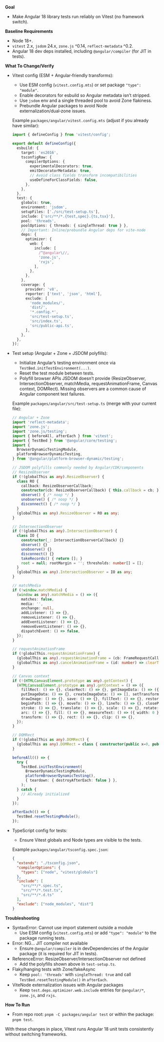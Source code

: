 **Goal**
- Make Angular 18 library tests run reliably on Vitest (no framework switch).

**Baseline Requirements**
- Node 18+.
- `vitest` 2.x, `jsdom` 24.x, `zone.js` ^0.14, `reflect-metadata` ^0.2.
- Angular 18 dev deps installed, including `@angular/compiler` (for JIT in tests).

**What To Change/Verify**

- Vitest config (ESM + Angular‑friendly transforms):
  - Use ESM config (`vitest.config.mts`) or set package `"type": "module"`.
  - Enable decorators for esbuild so Angular metadata isn’t stripped.
  - Use `jsdom` env and a single threaded pool to avoid Zone flakiness.
  - Prebundle Angular packages to avoid Node externalization/dual‑zone issues.

  Example `packages/angular/vitest.config.mts` (adjust if you already have similar):

  ```ts
  import { defineConfig } from 'vitest/config';

  export default defineConfig({
    esbuild: {
      target: 'es2016',
      tsconfigRaw: {
        compilerOptions: {
          experimentalDecorators: true,
          emitDecoratorMetadata: true,
          // Avoid class fields transform incompatibilities
          useDefineForClassFields: false,
        },
      },
    },
    test: {
      globals: true,
      environment: 'jsdom',
      setupFiles: ['./src/test-setup.ts'],
      include: ['src/**/*.{test,spec}.{ts,tsx}'],
      pool: 'threads',
      poolOptions: { threads: { singleThread: true } },
      // Important: Inline/prebundle Angular deps for vite-node
      deps: {
        optimizer: {
          web: {
            include: [
              /^@angular\//,
              'zone.js',
              'rxjs',
            ],
          },
        },
      },
      coverage: {
        provider: 'v8',
        reporter: ['text', 'json', 'html'],
        exclude: [
          'node_modules/',
          'dist/',
          '*.config.*',
          'src/test-setup.ts',
          'src/index.ts',
          'src/public-api.ts',
        ],
      },
    },
  });
  ```

- Test setup (Angular + Zone + JSDOM polyfills):
  - Initialize Angular’s testing environment once via `TestBed.initTestEnvironment(...)`.
  - Reset the test module between tests.
  - Polyfill browser APIs JSDOM doesn’t provide (ResizeObserver, IntersectionObserver, matchMedia, requestAnimationFrame, Canvas context, DOMRect). Missing observers are a common cause of Angular component test failures.

  Example `packages/angular/src/test-setup.ts` (merge with your current file):

  ```ts
  // Angular + Zone
  import 'reflect-metadata';
  import 'zone.js';
  import 'zone.js/testing';
  import { beforeAll, afterEach } from 'vitest';
  import { TestBed } from '@angular/core/testing';
  import {
    BrowserDynamicTestingModule,
    platformBrowserDynamicTesting,
  } from '@angular/platform-browser-dynamic/testing';

  // JSDOM polyfills commonly needed by Angular/CDK/components
  // ResizeObserver
  if (!(globalThis as any).ResizeObserver) {
    class RO {
      callback: ResizeObserverCallback;
      constructor(cb: ResizeObserverCallback) { this.callback = cb; }
      observe() { /* noop */ }
      unobserve() { /* noop */ }
      disconnect() { /* noop */ }
    }
    (globalThis as any).ResizeObserver = RO as any;
  }

  // IntersectionObserver
  if (!(globalThis as any).IntersectionObserver) {
    class IO {
      constructor(_: IntersectionObserverCallback) {}
      observe() {}
      unobserve() {}
      disconnect() {}
      takeRecords() { return []; }
      root = null; rootMargin = ''; thresholds: number[] = [];
    }
    (globalThis as any).IntersectionObserver = IO as any;
  }

  // matchMedia
  if (!window.matchMedia) {
    (window as any).matchMedia = () => ({
      matches: false,
      media: '',
      onchange: null,
      addListener: () => {},
      removeListener: () => {},
      addEventListener: () => {},
      removeEventListener: () => {},
      dispatchEvent: () => false,
    });
  }

  // requestAnimationFrame
  if (!globalThis.requestAnimationFrame) {
    (globalThis as any).requestAnimationFrame = (cb: FrameRequestCallback) => setTimeout(() => cb(Date.now()), 16) as unknown as number;
    (globalThis as any).cancelAnimationFrame = (id: number) => clearTimeout(id);
  }

  // Canvas context
  if (!(HTMLCanvasElement.prototype as any).getContext) {
    (HTMLCanvasElement.prototype as any).getContext = () => ({
      fillRect: () => {}, clearRect: () => {}, getImageData: () => ({ data: [] }),
      putImageData: () => {}, createImageData: () => [], setTransform: () => {},
      drawImage: () => {}, save: () => {}, fillText: () => {}, restore: () => {},
      beginPath: () => {}, moveTo: () => {}, lineTo: () => {}, closePath: () => {},
      stroke: () => {}, translate: () => {}, scale: () => {}, rotate: () => {},
      arc: () => {}, fill: () => {}, measureText: () => ({ width: 0 }),
      transform: () => {}, rect: () => {}, clip: () => {},
    });
  }

  // DOMRect
  if (!(globalThis as any).DOMRect) {
    (globalThis as any).DOMRect = class { constructor(public x=0, public y=0, public width=0, public height=0) {} } as any;
  }

  beforeAll(() => {
    try {
      TestBed.initTestEnvironment(
        BrowserDynamicTestingModule,
        platformBrowserDynamicTesting(),
        { teardown: { destroyAfterEach: false } },
      );
    } catch {
      // Already initialized
    }
  });

  afterEach(() => {
    TestBed.resetTestingModule();
  });
  ```

- TypeScript config for tests:
  - Ensure Vitest globals and Node types are visible to the tests.

  Example `packages/angular/tsconfig.spec.json`:

  ```json
  {
    "extends": "./tsconfig.json",
    "compilerOptions": {
      "types": ["node", "vitest/globals"]
    },
    "include": [
      "src/**/*.spec.ts",
      "src/**/*.test.ts",
      "src/**/*.d.ts"
    ],
    "exclude": ["node_modules", "dist"]
  }
  ```

**Troubleshooting**
- SyntaxError: Cannot use import statement outside a module
  - Use ESM config (`vitest.config.mts`) or add `"type": "module"` to the package running tests.
- Error: NG… JIT compiler not available
  - Ensure `@angular/compiler` is in devDependencies of the Angular package (it is required for JIT in tests).
- ReferenceError: ResizeObserver/IntersectionObserver not defined
  - Add the polyfills shown above in `test-setup.ts`.
- Flaky/hanging tests with Zone/fakeAsync
  - Keep `pool: 'threads'` with `singleThread: true` and call `TestBed.resetTestingModule()` in `afterEach`.
- ViteNode externalization issues with Angular packages
  - Keep `test.deps.optimizer.web.include` entries for `@angular/*`, `zone.js`, and `rxjs`.

**How To Run**
- From repo root: `pnpm -C packages/angular test` or within the package: `pnpm test`.

With these changes in place, Vitest runs Angular 18 unit tests consistently without switching frameworks.

